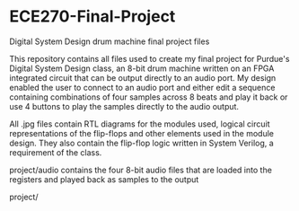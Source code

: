 # ECE270-Final-Project
Digital System Design drum machine final project files

This repository contains all files used to create my final project for Purdue's Digital System Design class, an 8-bit drum machine written on an FPGA 
integrated circuit that can be output directly to an audio port.  My design enabled the user to connect to an audio port and either edit a sequence containing
combinations of four samples across 8 beats and play it back or use 4 buttons to play the samples directly to the audio output.  

All .jpg files contain RTL diagrams for the modules used, logical circuit representations of the flip-flops and other elements used in the module design.
They also contain the flip-flop logic written in System Verilog, a requirement of the class.

project/audio contains the four 8-bit audio files that are loaded into the registers and played back as samples to the output

project/
